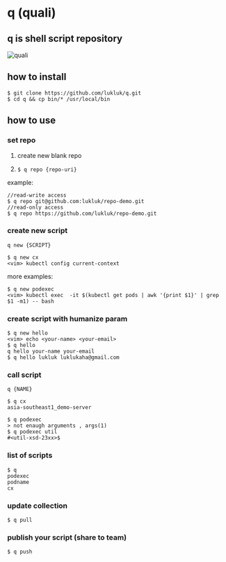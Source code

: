 # q (quali)

## q is shell script repository
![quali](https://gallery.kissclipart.com/20180829/qxe/kissclipart-cauldron-halloween-clipart-cauldron-halloween-clip-19b25e2dd7bbaa8a.jpg "")

## how to install

```
$ git clone https://github.com/lukluk/q.git
$ cd q && cp bin/* /usr/local/bin
```

## how to use

### set repo

1. create new blank repo

2. `$ q repo {repo-uri}`

example:

```
//read-write access
$ q repo git@github.com:lukluk/repo-demo.git
//read-only access
$ q repo https://github.com/lukluk/repo-demo.git
```

### create new script
`q new {SCRIPT}`

```
$ q new cx
<vim> kubectl config current-context
````

more examples:

```
$ q new podexec
<vim> kubectl exec  -it $(kubectl get pods | awk '{print $1}' | grep $1 -m1) -- bash
```
### create script with humanize param

```
$ q new hello
<vim> echo <your-name> <your-email>
$ q hello
q hello your-name your-email
$ q hello lukluk luklukaha@gmail.com
```

### call script
`q {NAME}`

```
$ q cx
asia-southeast1_demo-server
```

```
$ q podexec
> not enaugh arguments , args(1)
$ q podexec util
#<util-xsd-23xx>$
```

### list of scripts
```
$ q
podexec
podname
cx
```

### update collection

```
$ q pull
```

### publish your script (share to team)

```
$ q push
```
